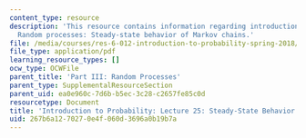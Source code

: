 ```yaml
---
content_type: resource
description: 'This resource contains information regarding introduction to probability:
  Random processes: Steady-state behavior of Markov chains.'
file: /media/courses/res-6-012-introduction-to-probability-spring-2018/267b6a1270270e4f060d3696a0b19b7a_MITRES_6_012S18_L25.pdf
file_type: application/pdf
learning_resource_types: []
ocw_type: OCWFile
parent_title: 'Part III: Random Processes'
parent_type: SupplementalResourceSection
parent_uid: ea0e960c-7d6b-b5ec-3c28-c2657fe85c0d
resourcetype: Document
title: 'Introduction to Probability: Lecture 25: Steady-State Behavior of Markov Chains'
uid: 267b6a12-7027-0e4f-060d-3696a0b19b7a
---
```

